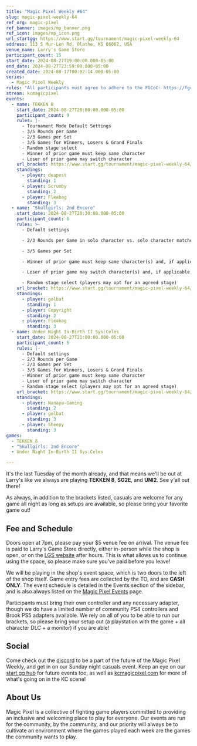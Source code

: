 ```yaml
---
title: "Magic Pixel Weekly #64"
slug: magic-pixel-weekly-64
ref_org: magic-pixel
ref_banner: images/mp_banner.png
ref_icon: images/mp_icon.png
url_startgg: https://www.start.gg/tournament/magic-pixel-weekly-64
address: 113 S Mur-Len Rd, Olathe, KS 66062, USA
venue_name: Larry's Game Store
participant_count: 15
start_date: 2024-08-27T19:00:00.000-05:00
end_date: 2024-08-27T23:59:00.000-05:00
created_date: 2024-08-17T00:02:14.000-05:00
series:
  - Magic Pixel Weekly
rules: "All participants must agree to adhere to the FGCoC: https://fgcoc.com/"
stream: kcmagicpixel
events:
  - name: TEKKEN 8
    start_date: 2024-08-27T20:00:00.000-05:00
    participant_count: 9
    rules: |-
      - Tournament Mode Default Settings
      - 3/5 Rounds per Game
      - 2/3 Games per Set
      - 3/5 Games for Winners, Losers & Grand Finals
      - Random stage select
      - Winner of prior game must keep same character
      - Loser of prior game may switch character
    url_bracket: https://www.start.gg/tournament/magic-pixel-weekly-64/events/tekken-8/brackets/1737823/2580044
    standings:
      - player: deapest
        standing: 1
      - player: Scrumby
        standing: 2
      - player: Fleabag
        standing: 3
  - name: "Skullgirls: 2nd Encore"
    start_date: 2024-08-27T20:30:00.000-05:00
    participant_count: 6
    rules: >-
      - Default settings

      - 2/3 Rounds per Game in solo character vs. solo character matches

      - 3/5 Games per Set

      - Winner of prior game must keep same character(s) and, if applicable, assists

      - Loser of prior game may switch character(s) and, if applicable, assists

      - Random stage select (players may opt for an agreed stage)
    url_bracket: https://www.start.gg/tournament/magic-pixel-weekly-64/events/skullgirls-2nd-encore/brackets/1737821/2580042
    standings:
      - player: golbat
        standing: 1
      - player: Copyright
        standing: 2
      - player: Fleabag
        standing: 3
  - name: Under Night In-Birth II Sys:Celes
    start_date: 2024-08-27T21:00:00.000-05:00
    participant_count: 5
    rules: |-
      - Default settings
      - 2/3 Rounds per Game
      - 2/3 Games per Set
      - 3/5 Games for Winners, Losers & Grand Finals
      - Winner of prior game must keep same character
      - Loser of prior game may switch character
      - Random stage select (players may opt for an agreed stage)
    url_bracket: https://www.start.gg/tournament/magic-pixel-weekly-64/events/under-night-in-birth-ii-sys-celes/brackets/1737824/2580045
    standings:
      - player: Nanaya-Gaming
        standing: 2
      - player: golbat
        standing: 3
      - player: Sheepy
        standing: 3
games:
  - TEKKEN 8
  - "Skullgirls: 2nd Encore"
  - Under Night In-Birth II Sys:Celes

---
```


It's the last Tuesday of the month already, and that means we'll be out at Larry's like we always are playing **TEKKEN 8**, **SG2E**, and **UNI2**. See y'all out there!

As always, in addition to the brackets listed, casuals are welcome for any game all night as long as setups are available, so please bring your favorite game out! 

## Fee and Schedule

Doors open at 7pm, please pay your $5 venue fee on arrival. The venue fee is paid to Larry's Game Store directly, either in-person while the shop is open, or on the [LGS website](https://www.larrysgamestore.com/products/kc-magic-pixel-5) after hours. This is what allows us to continue using the space, so please make sure you've paid before you leave!

We will be playing in the shop's event space, which is two doors to the left of the shop itself. Game entry fees are collected by the TO, and are **CASH ONLY**. The event schedule is detailed in the Events section of the sidebar, and is also always listed on the [Magic Pixel Events](https://kcmagicpixel.com/events/) page.

Participants must bring their own controller and any necessary adapter, though we do have a limited number of community PS4 controllers and Brook PS5 adapters available. We rely on all of you to be able to run our brackets, so please bring your setup out (a playstation with the game + all character DLC + a monitor) if you are able!  

## Social

Come check out the [discord](https://discord.gg/jkmn6CVrrQ) to be a part of the future of the Magic Pixel Weekly, and get in on our Sunday night casuals event. Keep an eye on our [start.gg hub](https://www.start.gg/hub/magic-pixel) for future events too, as well as [kcmagicpixel.com](https://kcmagicpixel.com) for more of what's going on in the KC scene!

## About Us

Magic Pixel is a collective of fighting game players committed to providing an inclusive and welcoming place to play for everyone. Our events are run for the community, by the community, and our priority will always be to cultivate an environment where the games played each week are the games the community wants to play.
  
